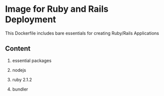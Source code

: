 # Image for Ruby and Rails Deployment

This Dockerfile includes bare essentials for creating Ruby/Rails Applications

## Content

1. essential packages

2. nodejs

3. ruby 2.1.2

4. bundler